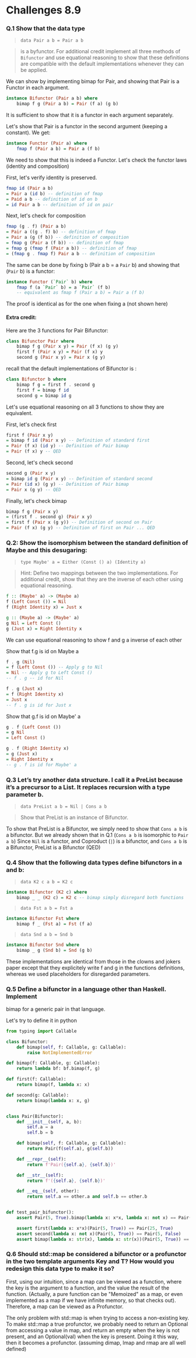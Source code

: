 # Challenges 8.9

### Q.1 Show that the data type

> `data Pair a b = Pair a b`

> is a byfunctor. For additional credit implement all three methods of `Bifunctor` and use equational reasoning to show that these definitions are compatible with the default implementations whenever they can be applied.

We can show by implementing bimap for Pair, and showing that Pair is a Functor in each argument.

```haskell
instance Bifunctor (Pair a b) where
    bimap f g (Pair a b) = Pair (f a) (g b)
```

It is sufficient to show that it is a functor in each argument separately.

Let's show that Pair is a functor in the second argument (keeping a constant). We get:

```haskell
instance Functor (Pair a) where 
    fmap f (Pair a b) = Pair a (f b)
```

We need to show that this is indeed a Functor.
Let's check the functor laws (identity and composition)

First, let's verify identity is preserved.
```haskell
fmap id (Pair a b)
= Pair a (id b) -- definition of fmap
= Paid a b -- definition of id on b
= id Pair a b -- definition of id on pair
```

Next, let's check for composition

```haskell
fmap (g . f) (Pair a b)
= Pair a ((g . f) b) -- definition of fmap
= Pair a (g (f b)) -- definition of composition
= fmap g (Pair a (f b)) -- definition of fmap
= fmap g (fmap f (Pair a b)) -- definition of fmap
= (fmap g . fmap f) Pair a b -- definition of composition
```

The same can be done by fixing b (Pair a b = a `Pair` b) and showing that (`Pair` b) is a functor:

```haskell
instance Functor (`Pair` b) where 
    fmap f (a `Pair` b) = a `Pair` (f b)
    -- equivalent as fmap f (Pair a b) = Pair a (f b)
```

The proof is identical as for the one when fixing a (not shown here)

#### Extra credit:
Here are the 3 functions for Pair Bifunctor:

```haskell
class Bifunctor Pair where
    bimap f g (Pair x y) = Pair (f x) (g y)
    first f (Pair x y) = Pair (f x) y
    second g (Pair x y) = Pair x (g y)
```

recall that the default implementations of Bifunctor is :

```haskell
class Bifunctor b where 
    bimap f g = first f . second g
    first f = bimap f id
    second g = bimap id g 
```

Let's use equational reasoning on all 3 functions to show they are equivalent.

First, let's check first
```haskell
first f (Pair x y)
= bimap f id (Pair x y) -- Definition of standard first
= Pair (f x) (id y) -- Definition of Pair bimap
= Pair (f x) y -- QED
```

Second, let's check second
```haskell
second g (Pair x y)
= bimap id g (Pair x y) -- Definition of standard second
= Pair (id x) (g y) -- Definition of Pair bimap
= Pair x (g y) -- QED
```

Finally, let's check bimap
```haskell
bimap f g (Pair x y)
= (first f . second g) (Pair x y)
= first f (Pair x (g y)) -- Definition of second on Pair
= Pair (f x) (g y) -- Definition of first on Pair ... QED
```

### Q.2: Show the isomorphism between the standard definition of Maybe and this desugaring:
> `type Maybe' a = Either (Const () a) (Identity a)`

> Hint: Define two mappings between the two implementations. For additional credit, show that they are the inverse of each other using equational reasoning.

```haskell
f :: (Maybe' a) -> (Maybe a)
f (Left Const ()) = Nil
f (Right Identity x) = Just x
```

```haskell
g :: (Maybe a) -> (Maybe' a)
g Nil = Left Const ()  
g (Just x) = Right Identity x  
```

We can use equational reasoning to show f and g a inverse of each other

Show that f.g is id on Maybe a
```haskell
f . g (Nil)
= f (Left Const ()) -- Apply g to Nil
= Nil -- Apply g to Left Const ()
-- f . g -- id for Nil

f . g (Just x) 
= f (Right Identity x)
= Just x
-- f . g is id for Just x
```

Show that g.f is id on Maybe' a
```haskell
g . f (Left Const ())
= g Nil
= Left Const ()

g . f (Right Identity x)
= g (Just x)
= Right Identity x
-- g . f is id for Maybe' a
```


### Q.3 Let’s try another data structure. I call it a PreList because it’s a precursor to a List. It replaces recursion with a type parameter b.
> `data PreList a b = Nil | Cons a b`

> Show that PreList is an instance of Bifunctor.

To show that PreList is a Bifunctor, we simply need to show that `Cons a b` is a bifunctor. But we already shown that in Q.1 (`Cons a b` is isomorphic to `Pair a b`)
Since `Nil` is a functor, and Coproduct (`|`) is a bifunctor, and `Cons a b` is a Bifunctor, PreList is a Bifunctor (QED)


### Q.4 Show that the following data types define bifunctors in a and b:
> `data K2 c a b = K2 c`
```haskell
instance Bifunctor (K2 c) where 
    bimap _ _ (K2 c) = K2 c -- bimap simply disregard both functions
```
> `data Fst a b = Fst a`
```haskell
instance Bifunctor Fst where
    bimap f _ (Fst a) = Fst (f a)
```

> `data Snd a b = Snd b` 
```haskell
instance Bifunctor Snd where
    bimap _ g (Snd b) = Snd (g b) 
```

These implementations are identical from those in the clowns and jokers paper except that they explicitely write f and g in the functions definitions, whereas we used placeholders for disregarded parameters.


### Q.5 Define a bifunctor in a language other than Haskell. Implement
bimap for a generic pair in that language.

Let's try to define it in python

```python
from typing import Callable

class Bifunctor:
    def bimap(self, f: Callable, g: Callable):
        raise NotImplementedError

def bimap(f: Callable, g: Callable):
    return lambda bf: bf.bimap(f, g)

def first(f: Callable):
    return bimap(f, lambda x: x)

def second(g: Callable):
    return bimap(lambda x: x, g)


class Pair(Bifunctor):
    def __init__(self, a, b):
        self.a = a
        self.b = b

    def bimap(self, f: Callable, g: Callable):
        return Pair(f(self.a), g(self.b))

    def __repr__(self):
        return f'Pair({self.a}, {self.b})'

    def __str__(self):
        return f'({self.a}, {self.b})'

    def __eq__(self, other):
        return self.a == other.a and self.b == other.b


def test_pair_bifunctor():
    assert Pair(5, True).bimap(lambda x: x*x, lambda x: not x) == Pair(25, False)

    assert first(lambda x: x*x)(Pair(5, True)) == Pair(25, True)
    assert second(lambda x: not x)(Pair(5, True)) == Pair(5, False)
    assert bimap(lambda x: str(x), lambda x: str(x))(Pair(5, True)) == Pair("5", "True")
```


### Q.6 Should std::map be considered a bifunctor or a profunctor in the two template arguments Key and T? How would you redesign this data type to make it so?

First, using our intuition, since a map can be viewed as a function, where the key is the argument to a function, and the value the result of the function. (Actually, a pure function can be "Memoized" as a map, or even implemented as a map if we have infinite memory, so that checks out). Therefore, a map can be viewed as a Profunctor.

The only problem with std::map is when trying to access a non-existing key. To make std::map a true profunctor, we probably need to return an Optional from accessing a value in map, and return an empty when the key is not present, and an Optional(val) when the key is present. Doing it this way, then it becomes a profunctor. (assuming dimap, lmap and rmap are all well defined)
